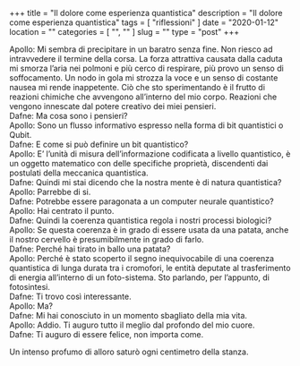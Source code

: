 +++
title = "Il dolore come esperienza quantistica"
description = "Il dolore come esperienza quantistica"
tags = [ "riflessioni" ]
date = "2020-01-12"
location = ""
categories = [
  "",
  ""
]
slug = ""
type = "post"
+++

Apollo: Mi sembra di precipitare in un baratro senza fine. Non riesco ad intravvedere il termine della corsa. La forza attrattiva causata dalla caduta mi smorza l’aria nei polmoni e più cerco di respirare, più provo un senso di soffocamento. Un nodo in gola mi strozza la voce e un senso di costante nausea mi rende inappetente. Ciò che sto sperimentando è il frutto di reazioni chimiche che avvengono all’interno del mio corpo. Reazioni che vengono innescate dal potere creativo dei miei pensieri.<BR>
Dafne: Ma cosa sono i pensieri? <BR>
Apollo: Sono un flusso informativo espresso nella forma di bit quantistici o Qubit.<BR>
Dafne: E come si può definire un bit quantistico? <BR>
Apollo: E’ l’unità di misura dell’informazione codificata a livello quantistico, è un oggetto matematico con delle specifiche proprietà, discendenti dai postulati della meccanica quantistica. <br>
Dafne: Quindi mi stai dicendo che la nostra mente è di natura quantistica? <BR>
Apollo: Parrebbe di si. <BR>
Dafne: Potrebbe essere paragonata a un computer neurale quantistico? <BR>
Apollo: Hai centrato il punto.<BR>
Dafne: Quindi la coerenza quantistica regola i nostri processi biologici? <BR>
Apollo: Se questa coerenza è in grado di essere usata da una patata, anche il nostro cervello è presumibilmente in grado di farlo. <BR>
Dafne: Perché hai tirato in ballo una patata? <BR>
Apollo: Perché è stato scoperto il segno inequivocabile di una coerenza quantistica di lunga durata tra i cromofori, le entità deputate al trasferimento di energia all’interno di un foto-sistema. Sto parlando, per l’appunto, di fotosintesi. <BR>
Dafne: Ti trovo così interessante. <BR>
Apollo: Ma? <BR>
Dafne: Mi hai conosciuto in un momento sbagliato della mia vita. <BR> 
Apollo: Addio. Ti auguro tutto il meglio dal profondo del mio cuore. <BR>
Dafne: Ti auguro di essere felice, non importa come. <BR>

Un intenso profumo di alloro saturò ogni centimetro della stanza. 
